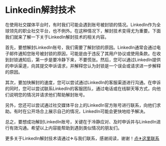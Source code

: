 # Linkedin解封技术

在使用社交媒体平台时，有时我们可能会遇到账号被封锁的情况。LinkedIn作为全球领先的职业社交平台，也不例外。在这种情况下，解封技术变得尤为重要。下面我们就来了解一下关于LinkedIn解封技术的相关内容。

首先，要想解封LinkedIn账号，我们需要了解封锁的原因。LinkedIn通常会通过电子邮件通知您账号被封锁的原因，可能是由于违反了其用户协议或使用条款。在收到封锁通知后，第一步是要冷静下来，不要慌张。然后，您可以通过LinkedIn提供的申诉渠道，向其提交申诉请求，并解释您认为封锁是一个误会或请求进一步解释的原因。

其次，要加快解封的速度，您可以尝试通过LinkedIn的客服渠道进行沟通。在申诉的同时，您可以尝试联系LinkedIn的客服团队，通过电话或在线聊天等方式，向他们说明您的情况并请求他们帮助解封账号。

另外，您还可以尝试通过社交媒体平台上的LinkedIn官方账号进行联系，向他们求助。有时在公开场合上展示自己的情况，LinkedIn可能会更快地给予解决。

总之，要想成功解封LinkedIn账号，关键在于冷静应对、及时申诉并与LinkedIn进行有效沟通。希望以上内容能帮助到遇到类似情况的朋友们。

更多关于LinkedIn解封技术请通过✈与我们联系，感谢阅读，谢谢！[点✈这里联系](https://www.k02.cc)